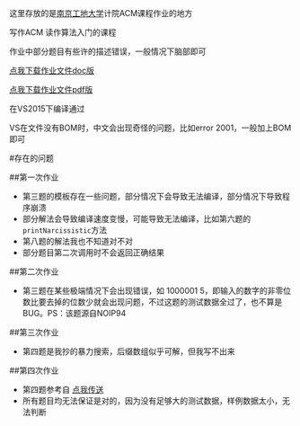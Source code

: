 这里存放的是[南京工地大学](http://www.njtech.edu.cn)计院ACM课程作业的地方

写作ACM 读作算法入门的课程

作业中部分题目有些许的描述错误，一般情况下脑部即可

[点我下载作业文件doc版](Exercise.doc)

[点我下载作业文件pdf版](Exercise.pdf)

在VS2015下编译通过

VS在文件没有BOM时，中文会出现奇怪的问题，比如error 2001，一般加上BOM即可

#存在的问题

##第一次作业
* 第三题的模板存在一些问题，部分情况下会导致无法编译，部分情况下导致程序崩溃
* 部分解法会导致编译速度变慢，可能导致无法编译，比如第六题的`printNarcissistic`方法
* 第八题的解法我也不知道对不对
* 部分题目第二次调用时不会返回正确结果

##第二次作业
* 第三题在某些极端情况下会出现错误，如 1000001 5，即输入的数字的非零位数比要去掉的位数少就会出现问题，不过这题的测试数据全过了，也不算是BUG。PS：该题源自NOIP94

##第三次作业
* 第四题是我抄的暴力搜索，后缀数组似乎可解，但我写不出来

##第四次作业
* 第四题参考自 [点我传送](http://www.cnblogs.com/zhangchaoyang/articles/2668562.html)
* 所有题目均无法保证是对的，因为没有足够大的测试数据，样例数据太小，无法判断
